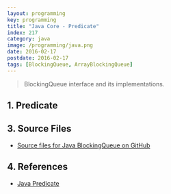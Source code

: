 ```yaml
---
layout: programming
key: programming
title: "Java Core - Predicate"
index: 217
category: java
image: /programming/java.png
date: 2016-02-17
postdate: 2016-02-17
tags: [BlockingQueue, ArrayBlockingQueue]
---
```


> BlockingQueue interface and its implementations.

## 1. Predicate



## 3. Source Files
* [Source files for Java BlockingQueue on GitHub](https://github.com/jojozhuang/java-programming/tree/master/java-blockingqueue)

## 4. References
* [Java Predicate](http://zetcode.com/java/predicate/)
